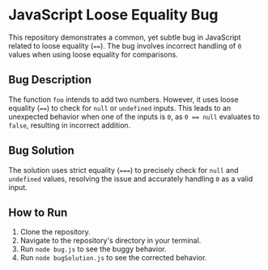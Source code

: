 # JavaScript Loose Equality Bug

This repository demonstrates a common, yet subtle bug in JavaScript related to loose equality (`==`). The bug involves incorrect handling of `0` values when using loose equality for comparisons.

## Bug Description
The function `foo` intends to add two numbers. However, it uses loose equality (`==`) to check for `null` or `undefined` inputs.  This leads to an unexpected behavior when one of the inputs is `0`, as `0 == null` evaluates to `false`, resulting in incorrect addition.

## Bug Solution
The solution uses strict equality (`===`) to precisely check for `null` and `undefined` values, resolving the issue and accurately handling `0` as a valid input.

## How to Run
1. Clone the repository.
2. Navigate to the repository's directory in your terminal.
3. Run `node bug.js` to see the buggy behavior.
4. Run `node bugSolution.js` to see the corrected behavior.
